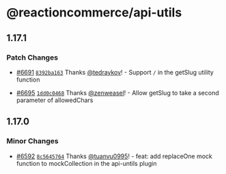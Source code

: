 # @reactioncommerce/api-utils

## 1.17.1

### Patch Changes

- [#6691](https://github.com/reactioncommerce/reaction/pull/6691) [`8392ba163`](https://github.com/reactioncommerce/reaction/commit/8392ba163a402ba0528f5658bd2f206cb9433eee) Thanks [@tedraykov](https://github.com/tedraykov)! - Support `/` in the getSlug utility function

- [#6695](https://github.com/reactioncommerce/reaction/pull/6695) [`1dd0c0468`](https://github.com/reactioncommerce/reaction/commit/1dd0c04687e473489e7225dda8b2b880df1b94b2) Thanks [@zenweasel](https://github.com/zenweasel)! - Allow getSlug to take a second parameter of allowedChars

## 1.17.0

### Minor Changes

- [#6592](https://github.com/reactioncommerce/reaction/pull/6592) [`8c5645764`](https://github.com/reactioncommerce/reaction/commit/8c5645764a746ce4171747072eacfe87bf62abe3) Thanks [@tuanvu0995](https://github.com/tuanvu0995)! - feat: add replaceOne mock function to mockCollection in the api-untils plugin
